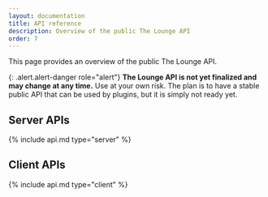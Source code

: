 ```yaml
---
layout: documentation
title: API reference
description: Overview of the public The Lounge API
order: 7
---
```


This page provides an overview of the public The Lounge API.

{: .alert.alert-danger role="alert"}
**The Lounge API is not yet finalized and may change at any time.** Use at your own risk.
The plan is to have a stable public API that can be used by plugins, but it is simply not ready yet.

## Server APIs

{% include api.md type="server" %}

## Client APIs

{% include api.md type="client" %}
